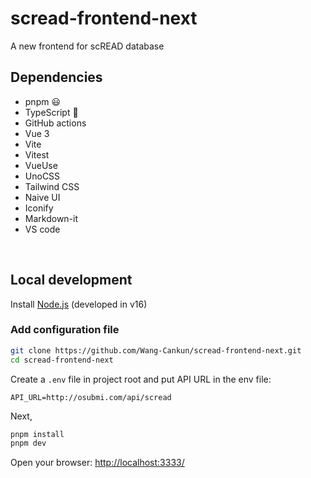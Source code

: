 # scread-frontend-next

A new frontend for scREAD database

## Dependencies

- pnpm 😃
- TypeScript 🦾
- GitHub actions 
- Vue 3 
- Vite
- Vitest
- VueUse
- UnoCSS
- Tailwind CSS 
- Naive UI 
- Iconify
- Markdown-it
- VS code

<br>

## Local development

Install [Node.js](https://nodejs.org/en/) (developed in v16)

### Add configuration file

```bash
git clone https://github.com/Wang-Cankun/scread-frontend-next.git
cd scread-frontend-next
```

Create a `.env` file in project root and put API URL in the env file:

```env
API_URL=http://osubmi.com/api/scread
```

Next,
```bash
pnpm install
pnpm dev
```

Open your browser: [http://localhost:3333/ ](http://localhost:3333/)